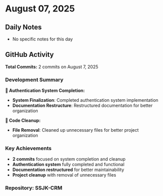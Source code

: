 ﻿# August 07, 2025

## Daily Notes

- No specific notes for this day


## GitHub Activity

**Total Commits:** 2 commits on August 7, 2025

### Development Summary

**🔐 Authentication System Completion:**
- **System Finalization**: Completed authentication system implementation
- **Documentation Restructure**: Restructured documentation for better organization

**🧹 Code Cleanup:**
- **File Removal**: Cleaned up unnecessary files for better project organization

### Key Achievements
- **2 commits** focused on system completion and cleanup
- **Authentication system** fully completed and functional
- **Documentation restructured** for better maintainability
- **Project cleanup** with removal of unnecessary files

### Repository: SSJK-CRM

